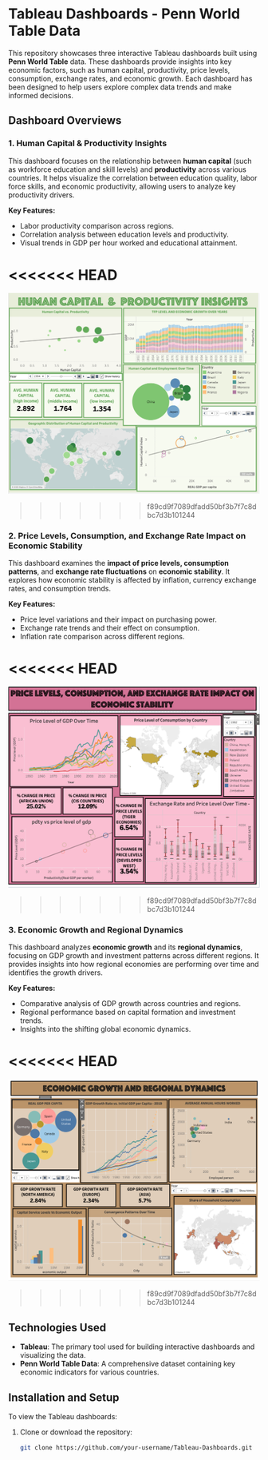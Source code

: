 # Tableau Dashboards - Penn World Table Data

This repository showcases three interactive Tableau dashboards built using **Penn World Table** data. These dashboards provide insights into key economic factors, such as human capital, productivity, price levels, consumption, exchange rates, and economic growth. Each dashboard has been designed to help users explore complex data trends and make informed decisions.

## Dashboard Overviews

### 1. **Human Capital & Productivity Insights**
This dashboard focuses on the relationship between **human capital** (such as workforce education and skill levels) and **productivity** across various countries. It helps visualize the correlation between education quality, labor force skills, and economic productivity, allowing users to analyze key productivity drivers.

**Key Features:**
- Labor productivity comparison across regions.
- Correlation analysis between education levels and productivity.
- Visual trends in GDP per hour worked and educational attainment.

<<<<<<< HEAD
=======
![Human Capital & Productivity Insights](Screenshot_1.png)

>>>>>>> f89cd9f7089dfadd50bf3b7f7c8dbc7d3b101244
### 2. **Price Levels, Consumption, and Exchange Rate Impact on Economic Stability**
This dashboard examines the **impact of price levels, consumption patterns**, and **exchange rate fluctuations** on **economic stability**. It explores how economic stability is affected by inflation, currency exchange rates, and consumption trends.

**Key Features:**
- Price level variations and their impact on purchasing power.
- Exchange rate trends and their effect on consumption.
- Inflation rate comparison across different regions.

<<<<<<< HEAD
=======
![Price Levels, Consumption, and Exchange Rate Impact](Screenshot_2.png)

>>>>>>> f89cd9f7089dfadd50bf3b7f7c8dbc7d3b101244
### 3. **Economic Growth and Regional Dynamics**
This dashboard analyzes **economic growth** and its **regional dynamics**, focusing on GDP growth and investment patterns across different regions. It provides insights into how regional economies are performing over time and identifies the growth drivers.

**Key Features:**
- Comparative analysis of GDP growth across countries and regions.
- Regional performance based on capital formation and investment trends.
- Insights into the shifting global economic dynamics.

<<<<<<< HEAD
=======
![Economic Growth and Regional Dynamics](Screenshot_3.png)

>>>>>>> f89cd9f7089dfadd50bf3b7f7c8dbc7d3b101244
## Technologies Used
- **Tableau**: The primary tool used for building interactive dashboards and visualizing the data.
- **Penn World Table Data**: A comprehensive dataset containing key economic indicators for various countries.

## Installation and Setup

To view the Tableau dashboards:
1. Clone or download the repository:
   ```bash
   git clone https://github.com/your-username/Tableau-Dashboards.git
